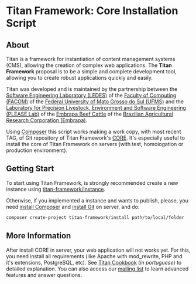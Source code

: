 # Titan Framework: Core Installation Script

About
-----

Titan is a framework for instantiation of content management systems (CMS), allowing the creation of complex web applications. The **Titan Framework** proposal is to be a simple and complete development tool, allowing you to create robust applications quickly and easily.

Titan was developed and is maintained by the partnership between the [Software Engineering Laboratory (LEDES)](http://www.ledes.net) of the [Faculty of Computing (FACOM)](http://www.facom.ufms.br) of the [Federal University of Mato Grosso do Sul (UFMS)](http://www.ufms.br) and the [Laboratory for Precision Livestock, Environment and Software Engineering (PLEASE Lab)](http://please.cnpgc.embrapa.br) of the [Embrapa Beef Cattle](http://www.embrapa.br/gado-de-corte) of the [Brazilian Agricultural Research Corporation (Embrapa)](http://www.embrapa.br).

Using [Composer](https://getcomposer.org) this script works making a work copy, with most recent TAG, of Git repository of Titan Framework's [CORE](https://github.com/titan-framework/core). It's especially useful to install the core of Titan Framework on servers (with test, homologation or production environment).

Getting Start
-------------

To start using Titan Framework, is strongly recommended create a new instance using [titan-framework/instance](https://github.com/titan-framework/instance).

Otherwise, if you implemented a instance and wants to publish, please, you need [install Composer](https://getcomposer.org/download) and [install Git](https://git-scm.com/download/linux) on server, and do:

```bash
composer create-project titan-framework/install path/to/local/folder
```

More Information
----------------

After install CORE in server, your web application will not works yet. For this, you need install all requirements (like Apache with mod_rewrite, PHP and it's extensions, PostgreSQL, etc). See [Titan Cookbook](https://github.com/titan-framework/docs/raw/master/Cookbook.pdf) (*in portuguese*) to detailed explanation. You can also access our [mailing list](https://groups.google.com/forum/#!forum/titan-framework) to learn advanced features and answer questions.
